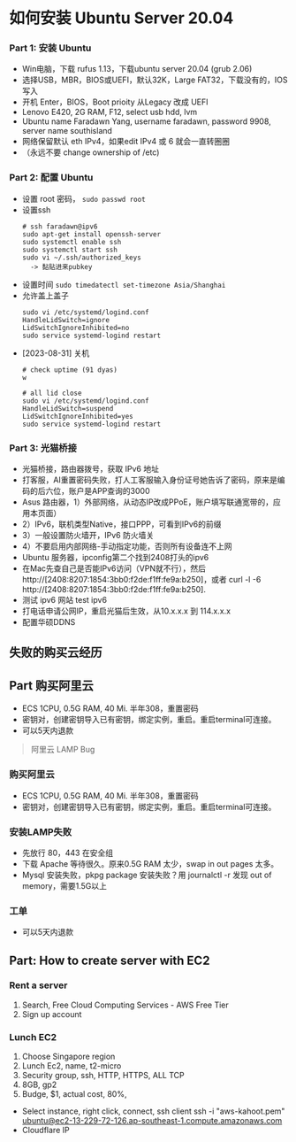 # 如何安装 Ubuntu Server 20.04

### Part 1: 安装 Ubuntu
- Win电脑，下载 rufus 1.13，下载ubuntu server 20.04 (grub 2.06)
- 选择USB，MBR，BIOS或UEFI，默认32K，Large FAT32，下载没有的，IOS写入
- 开机 Enter，BIOS，Boot prioity 从Legacy 改成 UEFI 
- Lenovo E420, 2G RAM, F12, select usb hdd, lvm
- Ubuntu name Faradawn Yang, username faradawn, password 9908, server name southisland
- 网络保留默认 eth IPv4，如果edit IPv4 或 6 就会一直转圈圈
- （永远不要 change ownership of /etc)

### Part 2: 配置 Ubuntu
- 设置 root 密码， `sudo passwd root`
- 设置ssh
  ```
  # ssh faradawn@ipv6
  sudo apt-get install openssh-server
  sudo systemctl enable ssh
  sudo systemctl start ssh
  sudo vi ~/.ssh/authorized_keys
    -> 黏贴进来pubkey
  ```
- 设置时间 `sudo timedatectl set-timezone Asia/Shanghai`
- 允许盖上盖子
  ```
  sudo vi /etc/systemd/logind.conf
  HandleLidSwitch=ignore
  LidSwitchIgnoreInhibited=no
  sudo service systemd-logind restart
  ```
- [2023-08-31] 关机
  ```
  # check uptime (91 dyas)
  w

  # all lid close
  sudo vi /etc/systemd/logind.conf
  HandleLidSwitch=suspend
  LidSwitchIgnoreInhibited=yes
  sudo service systemd-logind restart
  ```


### Part 3: 光猫桥接
- 光猫桥接，路由器拨号，获取 IPv6 地址
- 打客服，AI重置密码失败，打人工客服输入身份证号她告诉了密码，原来是编码的后六位，账户是APP查询的3000
- Asus 路由器，1）外部网络，从动态IP改成PPoE，账户填写联通宽带的，应用本页面）
- 2）IPv6，联机类型Native，接口PPP，可看到IPv6的前缀
- 3）一般设置防火墙开，IPv6 防火墙关
- 4）不要启用内部网络-手动指定功能，否则所有设备连不上网
- Ubuntu 服务器，ipconfig第二个找到2408打头的ipv6
- 在Mac先查自己是否能IPv6访问（VPN就不行），然后 http://[2408:8207:1854:3bb0:f2de:f1ff:fe9a:b250]，或者 curl -l -6 http://[2408:8207:1854:3bb0:f2de:f1ff:fe9a:b250].
- 测试 ipv6 网站 test ipv6
- 打电话申请公网IP，重启光猫后生效，从10.x.x.x 到 114.x.x.x
- 配置华硕DDNS


## 失败的购买云经历

## Part 购买阿里云
- ECS 1CPU, 0.5G RAM, 40 Mi. 半年308，重置密码
- 密钥对，创建密钥导入已有密钥，绑定实例，重启。重启terminal可连接。
- 可以5天内退款

> 阿里云 LAMP Bug 
### 购买阿里云
- ECS 1CPU, 0.5G RAM, 40 Mi. 半年308，重置密码
- 密钥对，创建密钥导入已有密钥，绑定实例，重启。重启terminal可连接。

### 安装LAMP失败
- 先放行 80，443 在安全组
- 下载 Apache 等待很久。原来0.5G RAM 太少，swap in out pages 太多。
- Mysql 安装失败，pkpg package 安装失败？用 journalctl -r 发现 out of memory，需要1.5G以上

### 工单
- 可以5天内退款


## Part: How to create server with EC2

### Rent a server 
1. Search, Free Cloud Computing Services - AWS Free Tier
2. Sign up account 

### Lunch EC2
1. Choose Singapore region
2. Lunch Ec2, name, t2-micro
3. Security group, ssh, HTTP, HTTPS, ALL TCP
4. 8GB, gp2
4. Budge, $1, actual cost, 80%,
- Select instance, right click, connect, ssh client
ssh -i "aws-kahoot.pem" ubuntu@ec2-13-229-72-126.ap-southeast-1.compute.amazonaws.com
- Cloudflare IP


